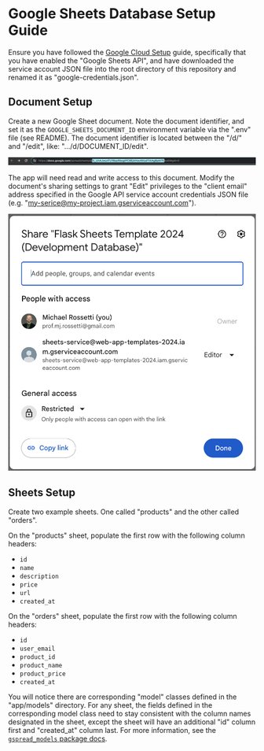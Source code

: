 
# Google Sheets Database Setup Guide

Ensure you have followed the [Google Cloud Setup](/docs/GOOGLE_CLOUD.md) guide, specifically that you have enabled the "Google Sheets API", and have downloaded the service account JSON file into the root directory of this repository and renamed it as "google-credentials.json".

## Document Setup

Create a new Google Sheet document. Note the document identifier, and set it as the `GOOGLE_SHEETS_DOCUMENT_ID` environment variable via the ".env" file (see README). The document identifier is located between the "/d/" and "/edit", like: ".../d/DOCUMENT_ID/edit".

![image of the url bar, with the document id highlighted](/docs/images/google-sheet-document-id.png)

The app will need read and write access to this document. Modify the document's sharing settings to grant "Edit" privileges to the "client email" address specified in the Google API service account credentials JSON file (e.g. "my-serice@my-project.iam.gserviceaccount.com").

![](/docs/images/google-sheet-share-service-account-editor.png)

## Sheets Setup

Create two example sheets. One called "products" and the other called "orders".

On the "products" sheet, populate the first row with the following column headers:

  + `id`
  + `name`
  + `description`
  + `price`
  + `url`
  + `created_at`

On the "orders" sheet, populate the first row with the following column headers:

  + `id`
  + `user_email`
  + `product_id`
  + `product_name`
  + `product_price`
  + `created_at`


You will notice there are corresponding "model" classes defined in the "app/models" directory. For any sheet, the fields defined in the corresponding model class need to stay consistent with the column names designated in the sheet, except the sheet will have an additional "id" column first and "created_at" column last. For more information, see the [`gspread_models` package docs](https://github.com/s2t2/gspread-models-py).
